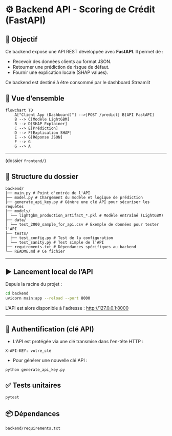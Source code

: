 # ⚙️ Backend API - Scoring de Crédit (FastAPI)

## 🎯 Objectif
Ce backend expose une API REST développée avec **FastAPI**. Il permet de :
- Recevoir des données clients au format JSON.
- Retourner une prédiction de risque de défaut.
- Fournir une explication locale (SHAP values).

Ce backend est destiné à être consommé par le dashboard Streamlit 

## 🧩 Vue d’ensemble

```mermaid
flowchart TD
    A["Client App (Dashboard)"] -->|POST /predict| B[API FastAPI]
    B --> C[Modèle LightGBM]
    B --> D[SHAP Explainer]
    C --> E[Prédiction]
    D --> F[Explication SHAP]
    E --> G[Réponse JSON]
    F --> G
    G --> A
```
---
(dossier `frontend/`)


## 📁 Structure du dossier
```
backend/
├── main.py # Point d'entrée de l'API
├── model.py # Chargement du modèle et logique de prédiction
├── generate_api_key.py # Génère une clé API pour sécuriser les requêtes
├── models/
│ └── lightgbm_production_artifact_*.pkl # Modèle entraîné (LightGBM)
├── data/
│ └── test_2000_sample_for_api.csv # Exemple de données pour tester l'API
├── tests/
│ ├── test_config.py # Test de la configuration
│ └── test_sanity.py # Test simple de l'API
├── requirements.txt # Dépendances spécifiques au backend
└── README.md # Ce fichier
```
---

## ▶️ Lancement local de l’API

Depuis la racine du projet :

```bash
cd backend
uvicorn main:app --reload --port 8000
```
L'API est alors disponible à l'adresse : http://127.0.0.1:8000

---
## 🔐 Authentification (clé API)

- L’API est protégée via une clé transmise dans l'en-tête HTTP :

```http
X-API-KEY: votre_clé
```

- Pour générer une nouvelle clé API :
```
python generate_api_key.py
```
## ✅ Tests unitaires
```bash
pytest
```

## 📦 Dépendances

```text
backend/requirements.txt
```

